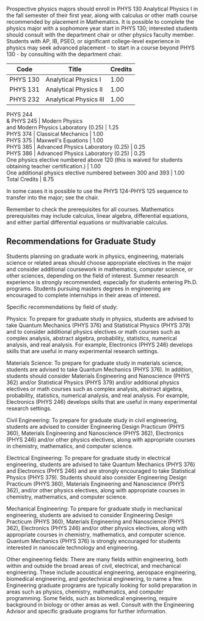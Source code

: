 Prospective physics majors should enroll in PHYS 130 Analytical Physics I in
the fall semester of their first year, along with calculus or other math
course recommended by placement in Mathematics. It is possible to complete the
physics major with a sophomore year start in PHYS 130; interested students
should consult with the department chair or other physics faculty member.
Students with AP, IB, PSEO, or significant college-level experience in physics
may seek advanced placement - to start in a course beyond PHYS 130 - by
consulting with the department chair.

Code  |  Title  |  Credits  
---|---|---  
PHYS 130  |  Analytical Physics I  |  1.00  
PHYS 131  |  Analytical Physics II  |  1.00  
PHYS 232  |  Analytical Physics III  |  1.00  
PHYS 244  
& PHYS 245  |  Modern Physics  
and Modern Physics Laboratory (0.25)  |  1.25  
PHYS 374  |  Classical Mechanics  |  1.00  
PHYS 375  |  Maxwell's Equations  |  1.00  
PHYS 385  |  Advanced Physics Laboratory (0.25)  |  0.25  
PHYS 386  |  Advanced Physics Laboratory (0.25)  |  0.25  
One physics elective numbered above 120 (this is waived for students obtaining
teacher certification.)  |  1.00  
One additional physics elective numbered between 300 and 393  |  1.00  
Total Credits  |  8.75  
  
In some cases it is possible to use the PHYS 124-PHYS 125 sequence to transfer
into the major; see the chair.

Remember to check the prerequisites for all courses. Mathematics prerequisites
may include calculus, linear algebra, differential equations, and either
partial differential equations or multivariable calculus.

##  Recommendations for Graduate Study

Students planning on graduate work in physics, engineering, materials science
or related areas should choose appropriate electives in the major and consider
additional coursework in mathematics, computer science, or other sciences,
depending on the field of interest. Summer research experience is strongly
recommended, especially for students entering Ph.D. programs. Students
pursuing masters degrees in engineering are encouraged to complete internships
in their areas of interest.

Specific recommendations by field of study:

Physics: To prepare for graduate study in physics, students are advised to
take Quantum Mechanics (PHYS 376) and Statistical Physics (PHYS 379) and to
consider additional physics electives or math courses such as complex
analysis, abstract algebra, probability, statistics, numerical analysis, and
real analysis. For example, Electronics (PHYS 246) develops skills that are
useful in many experimental research settings.

Materials Science: To prepare for graduate study in materials science,
students are advised to take Quantum Mechanics (PHYS 376). In addition,
students should consider Materials Engineering and Nanoscience (PHYS 362)
and/or Statistical Physics (PHYS 379) and/or additional physics electives or
math courses such as complex analysis, abstract algebra, probability,
statistics, numerical analysis, and real analysis. For example, Electronics
(PHYS 246) develops skills that are useful in many experimental research
settings.

Civil Engineering: To prepare for graduate study in civil engineering,
students are advised to consider Engineering Design Practicum (PHYS 360),
Materials Engineering and Nanoscience (PHYS 362), Electronics (PHYS 246)
and/or other physics electives, along with appropriate courses in chemistry,
mathematics, and computer science.

Electrical Engineering: To prepare for graduate study in electrical
engineering, students are advised to take Quantum Mechanics (PHYS 376) and
Electronics (PHYS 246) and are strongly encouraged to take Statistical Physics
(PHYS 379). Students should also consider Engineering Design Practicum (PHYS
360), Materials Engineering and Nanoscience (PHYS 362), and/or other physics
electives, along with appropriate courses in chemistry, mathematics, and
computer science.

Mechanical Engineering: To prepare for graduate study in mechanical
engineering, students are advised to consider Engineering Design Practicum
(PHYS 360), Materials Engineering and Nanoscience (PHYS 362), Electronics
(PHYS 246) and/or other physics electives, along with appropriate courses in
chemistry, mathematics, and computer science. Quantum Mechanics (PHYS 376) is
strongly encouraged for students interested in nanoscale technology and
engineering.

Other engineering fields: There are many fields within engineering, both
within and outside the broad areas of civil, electrical, and mechanical
engineering. These include acoustical engineering, aerospace engineering,
biomedical engineering, and geotechnical engineering, to name a few.
Engineering graduate programs are typically looking for solid preparation in
areas such as physics, chemistry, mathematics, and computer programming. Some
fields, such as biomedical engineering, require background in biology or other
areas as well. Consult with the Engineering Advisor and specific graduate
programs for further information.

